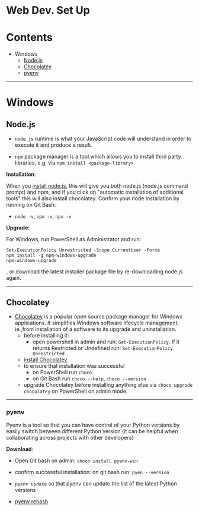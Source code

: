 # Web Dev. Set Up

Contents
=======================

* Windows
    * [Node.js](#nodejs)
    * [Chocolatey](#chocolatey)
    * [pyenv](#pyenv)


-----

# Windows

## Node.js

* `node.js` runtime is what your JavaScript code will understand in order to execute it and produce a result.

* `npm` package manager is a tool which allows you to install third party libraries, e.g. via `npm install <package-library>`

**Installation**:

When you [install node.js](https://nodejs.org/en/download/), this will give you both node.js (node.js command prompt) and npm, and if you click on "automatic installation of additional tools" this will also install chocolatey. Confirm your node installation by running on Git Bash:
* `node -v`, `npm -v`, `npx -v`

**Upgrade**:

For Windows, run PowerShell as Administrator and run:

    Set-ExecutionPolicy Unrestricted -Scope CurrentUser -Force
    npm install -g npm-windows-upgrade
    npm-windows-upgrade

, or download the latest installer package file by re-downloading node.js again.

------

## Chocolatey

* [Chocolatey](https://chocolatey.org/) is a popular open source package manager for Windows applications. It simplifies Windows software lifecycle management, ie.,from installation of a software to its upgrade and uninstallation.
    * before installing it:
        * open powershell in admin and run: `Get-ExecutionPolicy`. If it returns Restricted or Undefined run: `Set-ExecutionPolicy Unrestricted`
    * [install Chocolatey](https://chocolatey.org/install)
    * to ensure that installation was successful
        * on PowerShell run `choco`
        * on Git Bash run `choco --help`, `choco --version`
    * upgrade Chocolatey before installing anything else via `choco upgrade chocolatey` on PowerShell on admin mode.

------

### pyenv

Pyenv is a tool so that you can have control of your Python versions by easily switch between different Python version (it can be helpful when collaborating across projects with other developers)

**Download**:

* Open Git bash on admin: `choco install pyenv-win`
* confirm successful installation: on git bash run: `pyen --version`
* `pyenv update` so that pyenv can update the list of the latest Python versions

* [pyenv rehash](https://github.com/pyenv/pyenv/blob/master/COMMANDS.md#pyenv-rehash)
